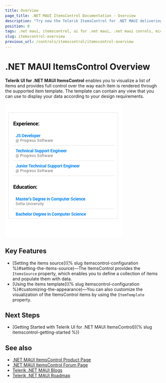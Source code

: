 ```yaml
---
title: Overview
page_title: .NET MAUI ItemsControl Documentation - Overview
description: "Try now the Telerik ItemsControl for .NET MAUI delivering a set of options for creating and showing barcodes."
position: 0
tags: .net maui, itemscontrol, ui for .net maui, .net maui conrols, microsoft .net maui
slug: itemscontrol-overview
previous_url: /controls/itemscontrol/itemscontrol-overview
---
```


# .NET MAUI ItemsControl Overview

**Telerik UI for .NET MAUI ItemsControl** enables you to visualize a list of items and provides full control over the way each item is rendered through the supported item template. The template can contain any view that you can use to display your data according to your design requirements.

![ItemsControl Overview](images/itemscontrol-overview.png "ItemsControl Overview")

## Key Features

* [Setting the items source]({% slug itemscontrol-configuration %}#setting-the-items-source)&mdash;The ItemsControl provides the `ItemsSource` property, which enables you to define a collection of items and populate them with data.
* [Using the items template]({% slug itemscontrol-configuration %}#customizing-the-appearance)&mdash;You can also customize the visualization of the ItemsControl items by using the `ItemTemplate` property.

## Next Steps

- [Getting Started with Telerik UI for .NET MAUI ItemsControl]({% slug itemscontrol-getting-started %})

## See also

- [.NET MAUI ItemsControl Product Page](https://www.telerik.com/maui-ui/itemscontrol)
- [.NET MAUI ItemsControl Forum Page](https://www.telerik.com/forums/maui?tagId=1766)
- [Telerik .NET MAUI Blogs](https://www.telerik.com/blogs/mobile-net-maui)
- [Telerik .NET MAUI Roadmap](https://www.telerik.com/support/whats-new/maui-ui/roadmap)